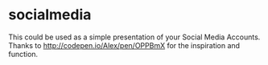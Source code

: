 # socialmedia
This could be used as a simple presentation of your Social Media Accounts. Thanks to http://codepen.io/Alex/pen/OPPBmX for the inspiration and function.
